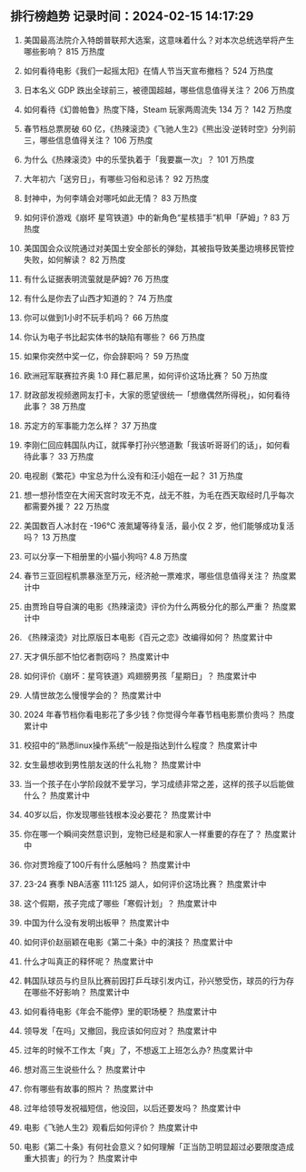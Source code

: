 
## 排行榜趋势 记录时间：2024-02-15 14:17:29
  
  1. 美国最高法院介入特朗普联邦大选案，这意味着什么？对本次总统选举将产生哪些影响？ 815 万热度
    
  2. 如何看待电影《我们一起摇太阳》在情人节当天宣布撤档？ 524 万热度
    
  3. 日本名义 GDP 跌出全球前三，被德国超越，哪些信息值得关注？ 206 万热度
    
  4. 如何看待《幻兽帕鲁》热度下降，Steam 玩家两周流失 134 万？ 142 万热度
    
  5. 春节档总票房破 60 亿，《热辣滚烫》《飞驰人生2》《熊出没·逆转时空》分列前三，哪些信息值得关注？ 106 万热度
    
  6. 为什么《热辣滚烫》中的乐莹执着于「我要赢一次」？ 101 万热度
    
  7. 大年初六「送穷日」，有哪些习俗和忌讳？ 92 万热度
    
  8. 封神中，为何李靖会对哪吒如此无情？ 83 万热度
    
  9. 如何评价游戏《崩坏 星穹铁道》中的新角色“星核猎手”机甲「萨姆」? 83 万热度
    
  10. 美国国会众议院通过对美国土安全部长的弹劾，其被指导致美墨边境移民管控失败，如何解读？ 82 万热度
    
  11. 有什么证据表明流萤就是萨姆? 76 万热度
    
  12. 有什么是你去了山西才知道的？ 74 万热度
    
  13. 你可以做到1小时不玩手机吗？ 66 万热度
    
  14. 你认为电子书比起实体书的缺陷有哪些？ 66 万热度
    
  15. 如果你突然中奖一亿，你会辞职吗？ 59 万热度
    
  16. 欧洲冠军联赛拉齐奥 1:0 拜仁慕尼黑，如何评价这场比赛？ 50 万热度
    
  17. 财政部发视频邀网友打卡，大家的愿望很统一「想缴偶然所得税」，如何看待此事？ 38 万热度
    
  18. 苏定方的军事能力怎么样？ 37 万热度
    
  19. 李刚仁回应韩国队内讧，就挥拳打孙兴慜道歉「我该听哥哥们的话」，如何看待此事？ 33 万热度
    
  20. 电视剧《繁花》中宝总为什么没有和汪小姐在一起？ 31 万热度
    
  21. 想一想孙悟空在大闹天宫时攻无不克，战无不胜，为毛在西天取经时几乎每次都需要外援？ 22 万热度
    
  22. 美国数百人冰封在 -196℃ 液氮罐等待复活，最小仅 2 岁，他们能够成功复活吗？ 13 万热度
    
  23. 可以分享一下相册里的小猫小狗吗? 4.8 万热度
    
  24. 春节三亚回程机票暴涨至万元，经济舱一票难求，哪些信息值得关注？ 热度累计中
    
  25. 由贾玲自导自演的电影《热辣滚烫》评价为什么两极分化的那么严重？ 热度累计中
    
  26. 《热辣滚烫》对比原版日本电影《百元之恋》改编得如何？ 热度累计中
    
  27. 天才俱乐部不怕忆者剽窃吗？ 热度累计中
    
  28. 如何评价《崩坏：星穹铁道》鸡翅膀男孩「星期日」？ 热度累计中
    
  29. 人情世故怎么慢慢学会的？ 热度累计中
    
  30. 2024 年春节档你看电影花了多少钱？你觉得今年春节档电影票价贵吗？ 热度累计中
    
  31. 校招中的“熟悉linux操作系统”一般是指达到什么程度？ 热度累计中
    
  32. 女生最想收到男性朋友送的什么礼物？ 热度累计中
    
  33. 当一个孩子在小学阶段就不爱学习，学习成绩非常之差，这样的孩子以后能做什么？ 热度累计中
    
  34. 40岁以后，你发现哪些钱根本没必要花？ 热度累计中
    
  35. 你在哪一个瞬间突然意识到，宠物已经是和家人一样重要的存在了？ 热度累计中
    
  36. 你对贾玲瘦了100斤有什么感触吗？ 热度累计中
    
  37. 23-24 赛季 NBA活塞 111:125 湖人，如何评价这场比赛？ 热度累计中
    
  38. 这个假期，孩子完成了哪些「寒假计划」？ 热度累计中
    
  39. 中国为什么没有发明出板甲？ 热度累计中
    
  40. 如何评价赵丽颖在电影《第二十条》中的演技？ 热度累计中
    
  41. 什么才叫真正的释怀呢？ 热度累计中
    
  42. 韩国队球员与约旦队比赛前因打乒乓球引发内讧，孙兴慜受伤，球员的行为存在哪些不好影响？ 热度累计中
    
  43. 如何看待电影《年会不能停》里的职场梗？ 热度累计中
    
  44. 领导发「在吗」又撤回，我应该如何应对？ 热度累计中
    
  45. 过年的时候不工作太「爽」了，不想返工上班怎么办? 热度累计中
    
  46. 想对高三生说些什么？ 热度累计中
    
  47. 你有哪些有故事的照片？ 热度累计中
    
  48. 过年给领导发祝福短信，他没回，以后还要发吗？ 热度累计中
    
  49. 电影《飞驰人生2》观看后如何评价？ 热度累计中
    
  50. 电影《第二十条》有何社会意义？如何理解「正当防卫明显超过必要限度造成重大损害」的行为？ 热度累计中
    